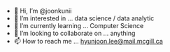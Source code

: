 - 👋 Hi, I’m @joonkunii
- 👀 I’m interested in ... data science / data analytic
- 🌱 I’m currently learning ... Computer Science
- 💞️ I’m looking to collaborate on ... anything 
- 📫 How to reach me ... hyunjoon.lee@mail.mcgill.ca

